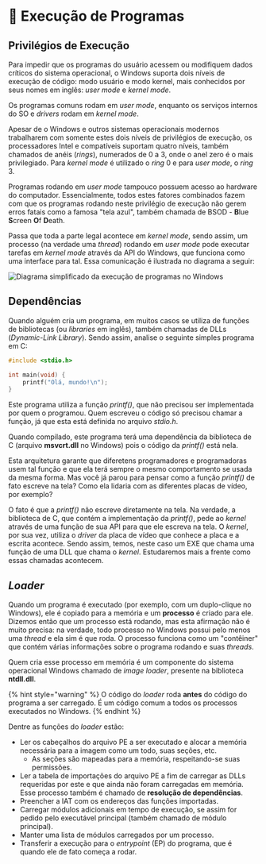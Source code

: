 # 🚗 Execução de Programas

## Privilégios de Execução

Para impedir que os programas do usuário acessem ou modifiquem dados críticos do sistema operacional, o Windows suporta dois níveis de execução de código: modo usuário e modo kernel, mais conhecidos por seus nomes em inglês: _user mode_ e _kernel mode_.

Os programas comuns rodam em _user mode_, enquanto os serviços internos do SO e _drivers_ rodam em _kernel mode_.

Apesar de o Windows e outros sistemas operacionais modernos trabalharem com somente estes dois níveis de privilégios de execução, os processadores Intel e compatíveis suportam quatro níveis, também chamados de anéis (_rings_), numerados de 0 a 3, onde o anel zero é o mais privilegiado. Para _kernel mode_ é utilizado o _ring_ 0 e para _user mode_, o _ring_ 3.

Programas rodando em _user mode_ tampouco possuem acesso ao hardware do computador. Essencialmente, todos estes fatores combinados fazem com que os programas rodando neste privilégio de execução não gerem erros fatais como a famosa "tela azul", também chamada de BSOD - **B**lue **S**creen **O**f **D**eath.

Passa que toda a parte legal acontece em _kernel mode_, sendo assim, um processo (na verdade uma _thread_) rodando em _user mode_ pode executar tarefas em _kernel mode_ através da API do Windows, que funciona como uma interface para tal. Essa comunicação é ilustrada no diagrama a seguir:

![Diagrama simplificado da execução de programas no Windows](../.gitbook/assets/windows\_api.png)

## Dependências

Quando alguém cria um programa, em muitos casos se utiliza de funções de bibliotecas (ou _libraries_ em inglês), também chamadas de DLLs (_Dynamic-Link Library_). Sendo assim, analise o seguinte simples programa em C:

```c
#include <stdio.h>

int main(void) {
    printf("Olá, mundo!\n");
}
```

Este programa utiliza a função _printf()_, que não precisou ser implementada por quem o programou. Quem escreveu o código só precisou chamar a função, já que esta está definida no arquivo _stdio.h_.

Quando compilado, este programa terá uma dependência da biblioteca de C (arquivo **msvcrt.dll** no Windows) pois o código da _printf()_ está nela.

Esta arquitetura garante que diferetens programadores e programadoras usem tal função e que ela terá sempre o mesmo comportamento se usada da mesma forma. Mas você já parou para pensar como a função _printf()_ de fato escreve na tela? Como ela lidaria com as diferentes placas de vídeo, por exemplo?

O fato é que a _printf()_ não escreve diretamente na tela. Na verdade, a biblioteca de C, que contém a implementação da _printf()_, pede ao _kernel_ através de uma função de sua API para que ele escreva na tela. O _kernel_, por sua vez, utiliza o _driver_ da placa de vídeo que conhece a placa e a escrita acontece. Sendo assim, temos, neste caso um EXE que chama uma função de uma DLL que chama o _kernel_. Estudaremos mais a frente como essas chamadas acontecem.

## _Loader_

Quando um programa é executado (por exemplo, com um duplo-clique no Windows), ele é copiado para a memória e um **processo** é criado para ele. Dizemos então que um processo está rodando, mas esta afirmação não é muito precisa: na verdade, todo processo no Windows possui pelo menos uma _thread_ e ela sim é que roda. O processo funciona como um "contêiner" que contém várias informações sobre o programa rodando e suas _threads_.

Quem cria esse processo em memória é um componente do sistema operacional Windows chamado de _image loader_, presente na biblioteca **ntdll.dll**.

{% hint style="warning" %}
O código do _loader_ roda **antes** do código do programa a ser carregado. É um código comum a todos os processos executados no Windows.
{% endhint %}

Dentre as funções do _loader_ estão:

* Ler os cabeçalhos do arquivo PE a ser executado e alocar a memória necessária para a imagem como um todo, suas seções, etc.
  * As seções são mapeadas para a memória, respeitando-se suas permissões.
* Ler a tabela de importações do arquivo PE a fim de carregar as DLLs requeridas por este e que ainda não foram carregadas em memória. Esse processo também é chamado de **resolução de dependências**.
* Preencher a IAT com os endereços das funções importadas.
* Carregar módulos adicionais em tempo de execução, se assim for pedido pelo executável principal (também chamado de módulo principal).
* Manter uma lista de módulos carregados por um processo.
* Transferir a execução para o _entrypoint_ (EP) do programa, que é quando ele de fato começa a rodar.
